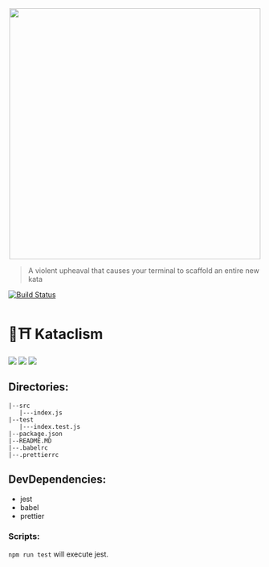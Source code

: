 <center><img src="https://github.com/glippi/kataclism/blob/master/kataclysm.svg" width="500"/></center>

> A violent upheaval that causes your terminal to scaffold an entire new kata

[![Build Status](https://travis-ci.com/glippi/kataclism.svg?branch=master)](https://travis-ci.com/glippi/kataclism)

# 🥋⛩️ Kataclism

<img src="https://github.com/glippi/kataclism/blob/master/kataclism-inquirer.png" />

<img src="https://github.com/glippi/kataclism/blob/master/kataclism-js.png" />

<img src="https://github.com/glippi/kataclism/blob/master/kataclism-ts.png" />

## Directories:

```
|--src
   |---index.js
|--test
   |---index.test.js
|--package.json
|--README.MD
|--.babelrc
|--.prettierrc
```

## DevDependencies:

- jest
- babel
- prettier

### Scripts:

`npm run test` will execute jest.

